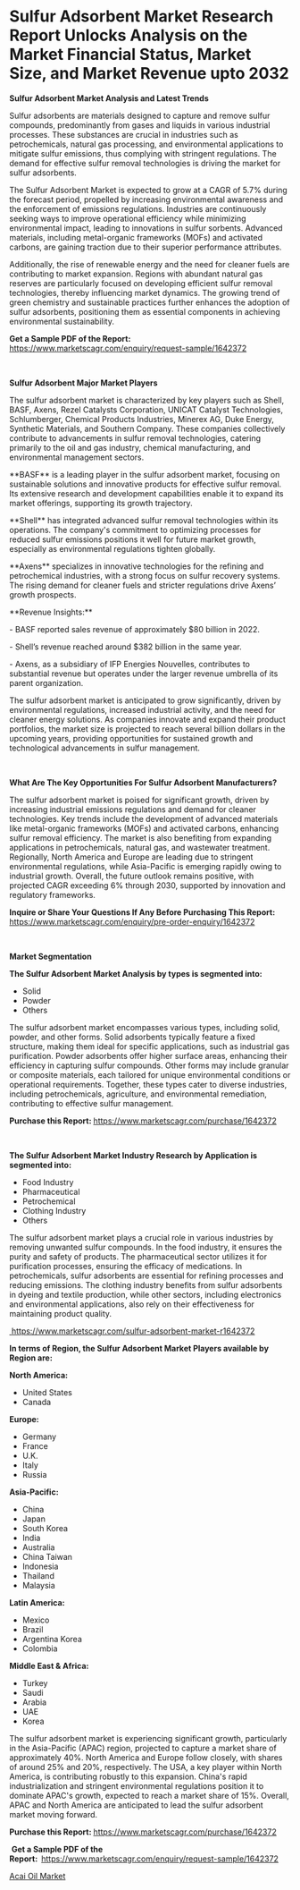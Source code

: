 <p><h1>Sulfur Adsorbent Market Research Report Unlocks Analysis on the Market Financial Status, Market Size, and Market Revenue upto 2032</h1></p><p><strong>Sulfur Adsorbent Market Analysis and Latest Trends</strong></p>
<p><p>Sulfur adsorbents are materials designed to capture and remove sulfur compounds, predominantly from gases and liquids in various industrial processes. These substances are crucial in industries such as petrochemicals, natural gas processing, and environmental applications to mitigate sulfur emissions, thus complying with stringent regulations. The demand for effective sulfur removal technologies is driving the market for sulfur adsorbents.</p><p>The Sulfur Adsorbent Market is expected to grow at a CAGR of 5.7% during the forecast period, propelled by increasing environmental awareness and the enforcement of emissions regulations. Industries are continuously seeking ways to improve operational efficiency while minimizing environmental impact, leading to innovations in sulfur sorbents. Advanced materials, including metal-organic frameworks (MOFs) and activated carbons, are gaining traction due to their superior performance attributes.</p><p>Additionally, the rise of renewable energy and the need for cleaner fuels are contributing to market expansion. Regions with abundant natural gas reserves are particularly focused on developing efficient sulfur removal technologies, thereby influencing market dynamics. The growing trend of green chemistry and sustainable practices further enhances the adoption of sulfur adsorbents, positioning them as essential components in achieving environmental sustainability.</p></p>
<p><strong>Get a Sample PDF of the Report:&nbsp;</strong> <a href="https://www.marketscagr.com/enquiry/request-sample/1642372?utm_campaign=2467&utm_medium=2&utm_source=Github&utm_content=ia&utm_term=02042025&utm_id=sulfur-adsorbent">https://www.marketscagr.com/enquiry/request-sample/1642372</a></p>
<p>&nbsp;</p>
<p><strong>Sulfur Adsorbent Major Market Players</strong></p>
<p><p>The sulfur adsorbent market is characterized by key players such as Shell, BASF, Axens, Rezel Catalysts Corporation, UNICAT Catalyst Technologies, Schlumberger, Chemical Products Industries, Minerex AG, Duke Energy, Synthetic Materials, and Southern Company. These companies collectively contribute to advancements in sulfur removal technologies, catering primarily to the oil and gas industry, chemical manufacturing, and environmental management sectors.</p><p>**BASF** is a leading player in the sulfur adsorbent market, focusing on sustainable solutions and innovative products for effective sulfur removal. Its extensive research and development capabilities enable it to expand its market offerings, supporting its growth trajectory.</p><p>**Shell** has integrated advanced sulfur removal technologies within its operations. The company's commitment to optimizing processes for reduced sulfur emissions positions it well for future market growth, especially as environmental regulations tighten globally.</p><p>**Axens** specializes in innovative technologies for the refining and petrochemical industries, with a strong focus on sulfur recovery systems. The rising demand for cleaner fuels and stricter regulations drive Axens’ growth prospects.</p><p>**Revenue Insights:** </p><p>- BASF reported sales revenue of approximately $80 billion in 2022.</p><p>- Shell’s revenue reached around $382 billion in the same year.</p><p>- Axens, as a subsidiary of IFP Energies Nouvelles, contributes to substantial revenue but operates under the larger revenue umbrella of its parent organization.</p><p>The sulfur adsorbent market is anticipated to grow significantly, driven by environmental regulations, increased industrial activity, and the need for cleaner energy solutions. As companies innovate and expand their product portfolios, the market size is projected to reach several billion dollars in the upcoming years, providing opportunities for sustained growth and technological advancements in sulfur management.</p></p>
<p>&nbsp;</p>
<p><strong>What Are The Key Opportunities For Sulfur Adsorbent Manufacturers?</strong></p>
<p><p>The sulfur adsorbent market is poised for significant growth, driven by increasing industrial emissions regulations and demand for cleaner technologies. Key trends include the development of advanced materials like metal-organic frameworks (MOFs) and activated carbons, enhancing sulfur removal efficiency. The market is also benefiting from expanding applications in petrochemicals, natural gas, and wastewater treatment. Regionally, North America and Europe are leading due to stringent environmental regulations, while Asia-Pacific is emerging rapidly owing to industrial growth. Overall, the future outlook remains positive, with projected CAGR exceeding 6% through 2030, supported by innovation and regulatory frameworks.</p></p>
<p><strong>Inquire or Share Your Questions If Any Before Purchasing This Report:</strong> <a href="https://www.marketscagr.com/enquiry/pre-order-enquiry/1642372?utm_campaign=2467&utm_medium=2&utm_source=Github&utm_content=ia&utm_term=02042025&utm_id=sulfur-adsorbent">https://www.marketscagr.com/enquiry/pre-order-enquiry/1642372</a></p>
<p>&nbsp;</p>
<p><strong>Market Segmentation</strong></p>
<p><strong>The Sulfur Adsorbent Market Analysis by types is segmented into:</strong></p>
<p><ul><li>Solid</li><li>Powder</li><li>Others</li></ul></p>
<p><p>The sulfur adsorbent market encompasses various types, including solid, powder, and other forms. Solid adsorbents typically feature a fixed structure, making them ideal for specific applications, such as industrial gas purification. Powder adsorbents offer higher surface areas, enhancing their efficiency in capturing sulfur compounds. Other forms may include granular or composite materials, each tailored for unique environmental conditions or operational requirements. Together, these types cater to diverse industries, including petrochemicals, agriculture, and environmental remediation, contributing to effective sulfur management.</p></p>
<p><strong>Purchase this Report:&nbsp;</strong><a href="https://www.marketscagr.com/purchase/1642372?utm_campaign=2467&utm_medium=2&utm_source=Github&utm_content=ia&utm_term=02042025&utm_id=sulfur-adsorbent">https://www.marketscagr.com/purchase/1642372</a></p>
<p>&nbsp;</p>
<p><strong>The Sulfur Adsorbent Market Industry Research by Application is segmented into:</strong></p>
<p><ul><li>Food Industry</li><li>Pharmaceutical</li><li>Petrochemical</li><li>Clothing Industry</li><li>Others</li></ul></p>
<p><p>The sulfur adsorbent market plays a crucial role in various industries by removing unwanted sulfur compounds. In the food industry, it ensures the purity and safety of products. The pharmaceutical sector utilizes it for purification processes, ensuring the efficacy of medications. In petrochemicals, sulfur adsorbents are essential for refining processes and reducing emissions. The clothing industry benefits from sulfur adsorbents in dyeing and textile production, while other sectors, including electronics and environmental applications, also rely on their effectiveness for maintaining product quality.</p></p>
<p><a href="https://www.marketscagr.com/sulfur-adsorbent-market-r1642372?utm_campaign=2467&utm_medium=2&utm_source=Github&utm_content=ia&utm_term=02042025&utm_id=sulfur-adsorbent">&nbsp;https://www.marketscagr.com/sulfur-adsorbent-market-r1642372</a></p>
<p><strong>In terms of Region, the Sulfur Adsorbent Market Players available by Region are:</strong></p>
<p>
    <p> <strong> North America: </strong>
        <ul>
            <li>United States</li>
            <li>Canada</li>
        </ul>
        </p> 
    <p> <strong> Europe: </strong>
        <ul>
            <li>Germany</li>
            <li>France</li>
            <li>U.K.</li>
            <li>Italy</li>
            <li>Russia</li>
        </ul>
        </p> 
    <p> <strong> Asia-Pacific: </strong>
        <ul>
            <li>China</li>
            <li>Japan</li>
            <li>South Korea</li>
            <li>India</li>
            <li>Australia</li>
            <li>China Taiwan</li>
            <li>Indonesia</li>
            <li>Thailand</li>
            <li>Malaysia</li>
        </ul>
        </p> 
    <p> <strong> Latin America: </strong>
        <ul>
            <li>Mexico</li>
            <li>Brazil</li>
            <li>Argentina Korea</li>
            <li>Colombia</li>
        </ul>
        </p> 
    <p> <strong> Middle East & Africa: </strong>
        <ul>
            <li>Turkey</li>
            <li>Saudi</li>
            <li>Arabia</li>
            <li>UAE</li>
            <li>Korea</li>
        </ul>
    </p>
    </p>
<p><p>The sulfur adsorbent market is experiencing significant growth, particularly in the Asia-Pacific (APAC) region, projected to capture a market share of approximately 40%. North America and Europe follow closely, with shares of around 25% and 20%, respectively. The USA, a key player within North America, is contributing robustly to this expansion. China's rapid industrialization and stringent environmental regulations position it to dominate APAC's growth, expected to reach a market share of 15%. Overall, APAC and North America are anticipated to lead the sulfur adsorbent market moving forward.</p></p>
<p><strong>Purchase this Report: </strong><a href="https://www.marketscagr.com/purchase/1642372?utm_campaign=2467&utm_medium=2&utm_source=Github&utm_content=ia&utm_term=02042025&utm_id=sulfur-adsorbent">https://www.marketscagr.com/purchase/1642372</a></p>
<p>&nbsp;<strong>Get a Sample PDF of the Report:&nbsp;&nbsp;</strong><a href="https://www.marketscagr.com/enquiry/request-sample/1642372?utm_campaign=2467&utm_medium=2&utm_source=Github&utm_content=ia&utm_term=02042025&utm_id=sulfur-adsorbent">https://www.marketscagr.com/enquiry/request-sample/1642372</a></p>
<p><strong></strong></p>
<p><p><a href="https://github.com/WashimHussain441/Market-Research-Report-List-2/blob/main/acai-oil-market.md?utm_campaign=2467&utm_medium=2&utm_source=Github&utm_content=ia&utm_term=02042025&utm_id=sulfur-adsorbent">Acai Oil Market</a></p></p>